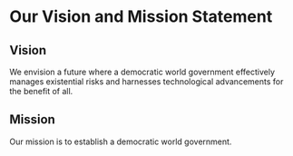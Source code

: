 # Our Vision and Mission Statement

## Vision
We envision a future where a democratic world government effectively manages existential risks and harnesses technological advancements for the benefit of all.

## Mission
Our mission is to establish a democratic world government.
